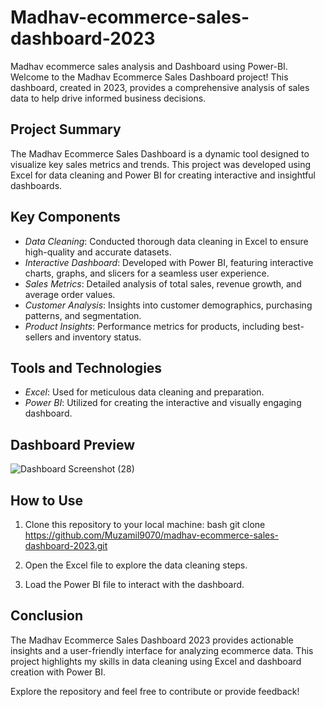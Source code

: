 # Madhav-ecommerce-sales-dashboard-2023
Madhav ecommerce sales analysis and Dashboard using Power-BI.
 Welcome to the Madhav Ecommerce Sales Dashboard project! This dashboard, created in 2023, provides a comprehensive analysis of sales data to help drive informed business decisions.

## Project Summary

The Madhav Ecommerce Sales Dashboard is a dynamic tool designed to visualize key sales metrics and trends. This project was developed using Excel for data cleaning and Power BI for creating interactive and insightful dashboards.

## Key Components

- *Data Cleaning*: Conducted thorough data cleaning in Excel to ensure high-quality and accurate datasets.
- *Interactive Dashboard*: Developed with Power BI, featuring interactive charts, graphs, and slicers for a seamless user experience.
- *Sales Metrics*: Detailed analysis of total sales, revenue growth, and average order values.
- *Customer Analysis*: Insights into customer demographics, purchasing patterns, and segmentation.
- *Product Insights*: Performance metrics for products, including best-sellers and inventory status.

## Tools and Technologies

- *Excel*: Used for meticulous data cleaning and preparation.
- *Power BI*: Utilized for creating the interactive and visually engaging dashboard.

## Dashboard Preview

![Dashboard Screenshot (28)](https://github.com/Muzamil9070/Madhav-ecommerce-sales-dashboard-2023/assets/100522714/f6187d8a-27f5-49eb-bbee-ea1c0ad26ca0)



## How to Use

1. Clone this repository to your local machine:
   bash
   git clone https://github.com/Muzamil9070/madhav-ecommerce-sales-dashboard-2023.git
   
2. Open the Excel file to explore the data cleaning steps.
3. Load the Power BI file to interact with the dashboard.

## Conclusion

The Madhav Ecommerce Sales Dashboard 2023 provides actionable insights and a user-friendly interface for analyzing ecommerce data. This project highlights my skills in data cleaning using Excel and dashboard creation with Power BI.

Explore the repository and feel free to contribute or provide feedback!

